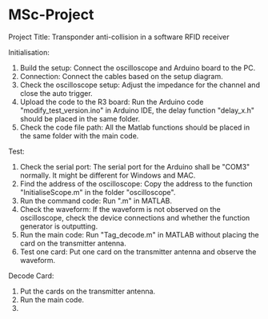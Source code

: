 # MSc-Project
Project Title: Transponder anti-collision in a software RFID receiver

Initialisation: 
1. Build the setup:                 Connect the oscilloscope and Arduino board to the PC.
2. Connection:                      Connect the cables based on the setup diagram.
3. Check the oscilloscope setup:    Adjust the impedance for the channel and close the auto trigger.
4. Upload the code to the R3 board: Run the Arduino code "modify_test_version.ino" in Arduino IDE, the delay function "delay_x.h" should be placed in the same folder.
5. Check the code file path:        All the Matlab functions should be placed in the same folder with the main code.

Test:
1. Check the serial port:                  The serial port for the Arduino shall be "COM3" normally. It might be different for Windows and MAC.
2. Find the address of the oscilloscope:   Copy the address to the function "InitialiseScope.m" in the folder "oscilloscope".
3. Run the command code:                   Run ".m" in MATLAB.
4. Check the waveform:                     If the waveform is not observed on the oscilloscope, check the device connections and whether the function generator is outputting.
5. Run the main code:                      Run "Tag_decode.m" in MATLAB without placing the card on the transmitter antenna.   
6. Test one card:                          Put one card on the transmitter antenna and observe the waveform.

Decode Card:
1. Put the cards on the transmitter antenna.
2. Run the main code.
3. 
